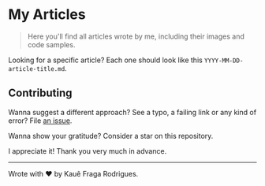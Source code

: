 # My Articles

> Here you'll find all articles wrote by me, including their images and code samples.

Looking for a specific article? Each one should look like this `YYYY-MM-DD-article-title.md`.

## Contributing

Wanna suggest a different approach? See a typo, a failing link or any kind of error? File [an issue](https://github.com/kauefraga/ruke/issues/new/choose).

Wanna show your gratitude? Consider a star on this repository.

I appreciate it! Thank you very much in advance.

---

Wrote with ❤ by Kauê Fraga Rodrigues.
